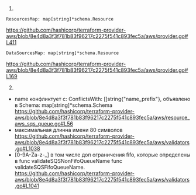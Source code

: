 1.
```
ResourcesMap: map[string]*schema.Resource
```
https://github.com/hashicorp/terraform-provider-aws/blob/8e4d8a3f3f781b83f96217c2275f541c893fec5a/aws/provider.go#L411  
```
DataSourcesMap: map[string]*schema.Resource
```
https://github.com/hashicorp/terraform-provider-aws/blob/8e4d8a3f3f781b83f96217c2275f541c893fec5a/aws/provider.go#L169  

2.
- name конфликтует с: ConflictsWith: []string{"name_prefix"},  объявлено в Schema: map[string]*schema.Schema
https://github.com/hashicorp/terraform-provider-aws/blob/8e4d8a3f3f781b83f96217c2275f541c893fec5a/aws/resource_aws_sqs_queue.go#L56
- максимальная длинна имени 80 символов  
https://github.com/hashicorp/terraform-provider-aws/blob/8e4d8a3f3f781b83f96217c2275f541c893fec5a/aws/validators.go#L1038
- [0-9A-Za-z-_] в том числе доп ограничения fifo, которые определены в func validateSQSNonFifoQueueName func validateSQSFifoQueueName.  
https://github.com/hashicorp/terraform-provider-aws/blob/8e4d8a3f3f781b83f96217c2275f541c893fec5a/aws/validators.go#L1041
